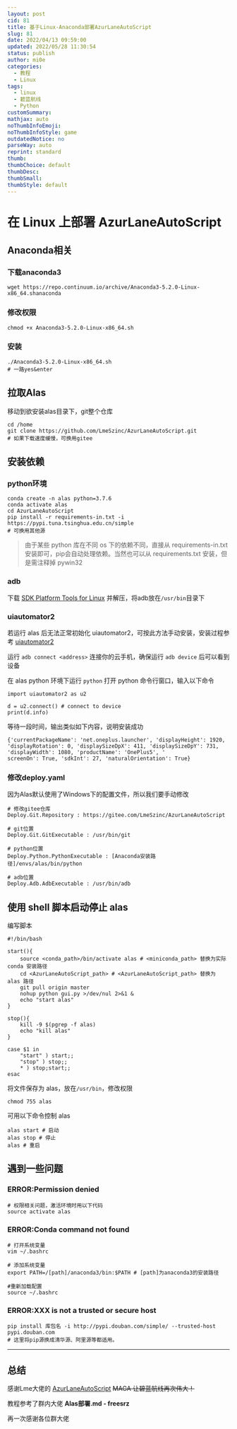 ```yaml
---
layout: post
cid: 81
title: 基于Linux-Anaconda部署AzurLaneAutoScript
slug: 81
date: 2022/04/13 09:59:00
updated: 2022/05/28 11:30:54
status: publish
author: mi0e
categories: 
  - 教程
  - Linux
tags: 
  - linux
  - 碧蓝航线
  - Python
customSummary: 
mathjax: auto
noThumbInfoEmoji: 
noThumbInfoStyle: game
outdatedNotice: no
parseWay: auto
reprint: standard
thumb: 
thumbChoice: default
thumbDesc: 
thumbSmall: 
thumbStyle: default
---
```



# 在 Linux 上部署 AzurLaneAutoScript

## Anaconda相关

### 下载anaconda3

```
wget https://repo.continuum.io/archive/Anaconda3-5.2.0-Linux-x86_64.shanaconda
```

### 修改权限

```
chmod +x Anaconda3-5.2.0-Linux-x86_64.sh
```

### 安装

```
./Anaconda3-5.2.0-Linux-x86_64.sh
# 一路yes&enter
```

## 拉取Alas

移动到欲安装alas目录下，git整个仓库

```
cd /home
git clone https://github.com/LmeSzinc/AzurLaneAutoScript.git
# 如果下载速度缓慢，可换用gitee
```

## 安装依赖

### python环境

```
conda create -n alas python=3.7.6
conda activate alas
cd AzurLaneAutoScript
pip install -r requirements-in.txt -i https://pypi.tuna.tsinghua.edu.cn/simple
# 可换用其他源
```

> 由于某些 python 库在不同 os 下的依赖不同，直接从 requirements-in.txt 安装即可，pip会自动处理依赖。当然也可以从 requirements.txt 安装，但是需注释掉 pywin32

### adb

下载 [SDK Platform Tools for Linux](https://developer.android.com/studio/releases/platform-tools) 并解压，将adb放在`/usr/bin`目录下

### uiautomator2

若运行 alas 后无法正常初始化 uiautomator2，可按此方法手动安装，安装过程参考 [uiautomator2](https://github.com/openatx/uiautomator2)

运行 `adb connect <address>` 连接你的云手机，确保运行 `adb device` 后可以看到设备

在 alas python 环境下运行 `python` 打开 python 命令行窗口，输入以下命令

```
import uiautomator2 as u2

d = u2.connect() # connect to device
print(d.info)
```

等待一段时间，输出类似如下内容，说明安装成功

```
{'currentPackageName': 'net.oneplus.launcher', 'displayHeight': 1920, 'displayRotation': 0, 'displaySizeDpX': 411, 'displaySizeDpY': 731, 'displayWidth': 1080, 'productName': 'OnePlus5', '
screenOn': True, 'sdkInt': 27, 'naturalOrientation': True}
```

### 修改deploy.yaml

因为Alas默认使用了Windows下的配置文件，所以我们要手动修改

```
# 修改gitee仓库
Deploy.Git.Repository : https://gitee.com/LmeSzinc/AzurLaneAutoScript

# git位置
Deploy.Git.GitExecutable : /usr/bin/git

# python位置
Deploy.Python.PythonExecutable : [Anaconda安装路径]/envs/alas/bin/python

# adb位置
Deploy.Adb.AdbExecutable : /usr/bin/adb
```

## 使用 shell 脚本启动停止 alas

编写脚本

```
#!/bin/bash

start(){
    source <conda_path>/bin/activate alas # <miniconda_path> 替换为实际 conda 安装路径
    cd <AzurLaneAutoScript_path> # <AzurLaneAutoScript_path> 替换为 alas 路径
    git pull origin master
    nohup python gui.py >/dev/nul 2>&1 &
    echo "start alas"
}

stop(){
    kill -9 $(pgrep -f alas) 
    echo "kill alas"
}

case $1 in
    "start" ) start;;
    "stop" ) stop;;
    * ) stop;start;;
esac
```

将文件保存为 alas，放在`/usr/bin`，修改权限

```
chmod 755 alas
```

可用以下命令控制 alas

```
alas start # 启动
alas stop # 停止
alas # 重启
```

## 遇到一些问题

### ERROR:Permission denied

```
# 权限相关问题，激活环境时用以下代码
source activate alas
```

### ERROR:Conda command not found

```
# 打开系统变量
vim ~/.bashrc

# 添加系统变量
export PATH=/[path]/anaconda3/bin:$PATH # [path]为anaconda3的安装路径

#重新加载配置
source ~/.bashrc
```

### ERROR:XXX is not a trusted or secure host

```
pip install 库包名 -i http://pypi.douban.com/simple/ --trusted-host pypi.douban.com
# 这里将pip源换成清华源、阿里源等都适用。
```

---

## 总结

感谢Lme大佬的 [AzurLaneAutoScript](https://github.com/LmeSzinc/AzurLaneAutoScript) ~~MAGA 让碧蓝航线再次伟大！~~

教程参考了群内大佬 **Alas部署.md - freesrz**

再一次感谢各位群大佬
